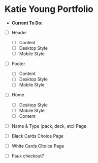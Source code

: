 # Katie Young Portfolio

- **Current To Do:**
- [ ] Header
  - [ ] Content
  - [ ] Desktop Style
  - [ ] Mobile Style
- [ ] Footer
  - [ ] Content
  - [ ] Desktop Style
  - [ ] Mobile Style
- [ ] Home
  - [ ] Desktop Style
  - [ ] Mobile Style
  - [ ] Content
- [ ] Name & Type (pack, deck, etc) Page
- [ ] Black Cards Choice Page
- [ ] White Cards Choice Page
- [ ] Faux checkout?


